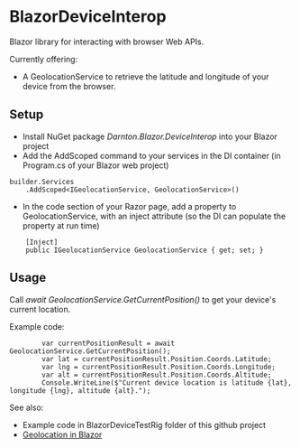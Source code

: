# BlazorDeviceInterop
Blazor library for interacting with browser Web APIs.

Currently offering:

- A GeolocationService to retrieve the latitude and longitude of your device from the browser.

## Setup
- Install NuGet package *Darnton.Blazor.DeviceInterop* into your Blazor project
- Add the AddScoped command to your services in the DI container (in Program.cs of your Blazor web project)
```
builder.Services
    .AddScoped<IGeolocationService, GeolocationService>()
```
- In the code section of your Razor page, add a property to GeolocationService, with an inject attribute (so the DI can populate the property at run time)
```
    [Inject] 
    public IGeolocationService GeolocationService { get; set; }
```

## Usage

Call *await GeolocationService.GetCurrentPosition()* to get your device's current location.

Example code:

```
        var currentPositionResult = await GeolocationService.GetCurrentPosition();
        var lat = currentPositionResult.Position.Coords.Latitude;
        var lng = currentPositionResult.Position.Coords.Longitude;
        var alt = currentPositionResult.Position.Coords.Altitude;
        Console.WriteLine($"Current device location is latitude {lat}, longitude {lng}, altitude {alt}.");
```

See also:

- Example code in BlazorDeviceTestRig folder of this github project
- [Geolocation in Blazor](https://darnton.co.nz/2020/11/29/geolocation-in-blazor/)

